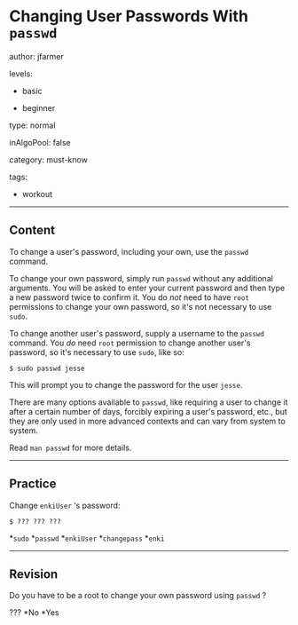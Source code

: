 # Changing User Passwords With `passwd`
author: jfarmer

levels:

  - basic

  - beginner

type: normal

inAlgoPool: false

category: must-know

tags:
  - workout
---
## Content

To change a user's password, including your own, use the `passwd` command.

To change your own password, simply run `passwd` without any additional arguments.  You will be asked to enter your current password and then type a new password twice to confirm it.  You do *not* need to have `root` permissions to change your own password, so it's not necessary to use `sudo`.

To change another user's password, supply a username to the `passwd` command.  You *do* need `root` permission to change another user's password, so it's necessary to use `sudo`, like so:

```console
$ sudo passwd jesse
```

This will prompt you to change the password for the user `jesse`.

There are many options available to `passwd`, like requiring a user to change it after a certain number of days, forcibly expiring a user's password, etc., but they are only used in more advanced contexts and can vary from system to system.

Read `man passwd` for more details.

---
## Practice

Change `enkiUser` ‘s password:
```
$ ??? ??? ???
```
*`sudo`
*`passwd`
*`enkiUser`
*`changepass`
*`enki`

---
## Revision

Do you have to be a root to change your own password using  `passwd` ?  

???
*No
*Yes